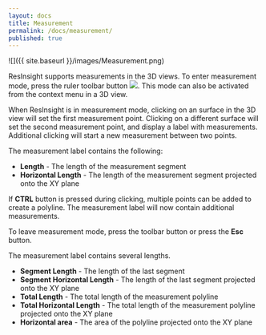 ```yaml
---
layout: docs
title: Measurement
permalink: /docs/measurement/
published: true
---
```


![]({{ site.baseurl }}/images/Measurement.png)

ResInsight supports measurements in the 3D views. To enter measurement mode, press the ruler toolbar button ![]({{site.baseurl}}/images/MeasurementButton.png). This mode can also be activated from the context menu in a 3D view.

When ResInsight is in measurement mode, clicking on an surface in the 3D view will set the first measurement point. Clicking on a different surface will set the second measurement point, and display a label with measurements. Additional clicking will start a new measurement between two points.

The measurement label contains the following:
- **Length** - The length of the measurement segment
- **Horizontal Length** - The length of the measurement segment projected onto the XY plane

If **CTRL** button is pressed during clicking, multiple points can be added to create a polyline. The measurement label will now contain additional measurements.

To leave measurement mode, press the toolbar button or press the **Esc** button.

The measurement label contains several lengths.
- **Segment Length** - The length of the last segment
- **Segment Horizontal Length** - The length of the last segment projected onto the XY plane
- **Total Length** - The total length of the measurement polyline
- **Total Horizontal Length** - The total length of the measurement polyline projected onto the XY plane
- **Horizontal area** - The area of the polyline projected onto the XY plane

